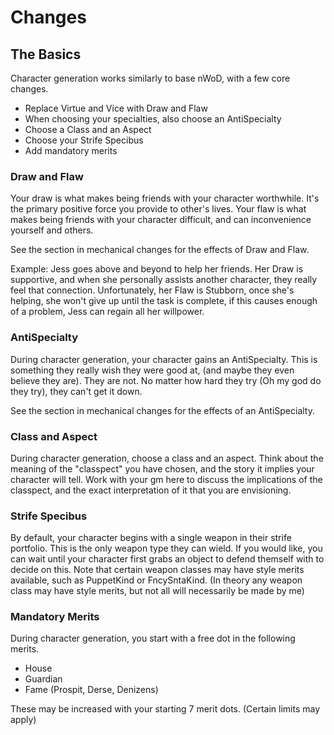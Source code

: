 # Changes

## The Basics
Character generation works similarly to base nWoD, with a few core changes.

- Replace Virtue and Vice with Draw and Flaw
- When choosing your specialties, also choose an AntiSpecialty
- Choose a Class and an Aspect
- Choose your Strife Specibus
- Add mandatory merits

### Draw and Flaw
Your draw is what makes being friends with your character worthwhile. It's the primary positive force you provide to other's lives. Your flaw is what makes being friends with your character difficult, and can inconvenience yourself and others.

See the section in mechanical changes for the effects of Draw and Flaw.

Example: Jess goes above and beyond to help her friends. Her Draw is supportive, and when she personally assists another character, they really feel that connection. Unfortunately, her Flaw is Stubborn, once she's helping, she won't give up until the task is complete, if this causes enough of a problem, Jess can regain all her willpower.

### AntiSpecialty
During character generation, your character gains an AntiSpecialty. This is something they really wish they were good at, (and maybe they even believe they are). They are not. No matter how hard they try (Oh my god do they try), they can't get it down.

See the section in mechanical changes for the effects of an AntiSpecialty.

### Class and Aspect
During character generation, choose a class and an aspect. Think about the meaning of the "classpect" you have chosen, and the story it implies your character will tell. Work with your gm here to discuss the implications of the classpect, and the exact interpretation of it that you are envisioning.

### Strife Specibus
By default, your character begins with a single weapon in their strife portfolio. This is the only weapon type they can wield. If you would like, you can wait until your character first grabs an object to defend themself with to decide on this. Note that certain weapon classes may have style merits available, such as PuppetKind or FncySntaKind. (In theory any weapon class may have style merits, but not all will necessarily be made by me)

### Mandatory Merits
During character generation, you start with a free dot in the following merits.

- House
- Guardian
- Fame (Prospit, Derse, Denizens)

These may be increased with your starting 7 merit dots. (Certain limits may apply)
